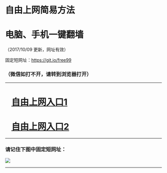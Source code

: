 ﻿# 自由上网简易方法

# 电脑、手机一键翻墙

（2017/10/09 更新，网址有效）

固定短网址：https://git.io/free99

### （微信如打不开，请转到浏览器打开）


***





# &nbsp;&nbsp; <a href="http://ft1294416291.fwq-tz-1001.info/fwqtz01.html?t=100900129616 " target="_blank">自由上网入口1</a>
# &nbsp;&nbsp; <a href="http://ft261229437.fwq-tz-1002.info/fwqtz02.html?t=100900116042 " target="_blank">自由上网入口2</a>
***

### 请记住下图中固定短网址：

<img src="https://s3-us-west-2.amazonaws.com/fwq-1001/yjfq-20170905okok.png" /> 


***

